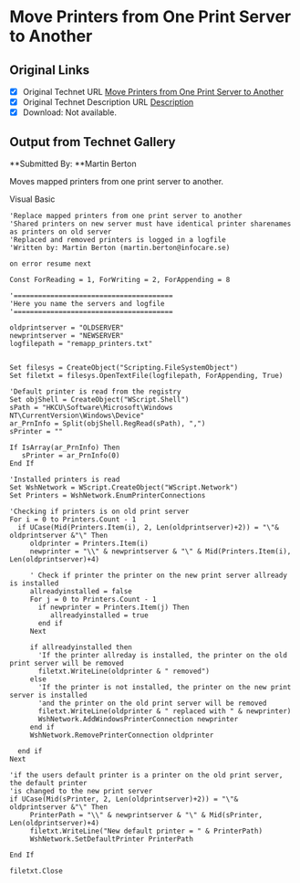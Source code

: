 # Move Printers from One Print Server to Another

## Original Links

- [x] Original Technet URL [Move Printers from One Print Server to Another](https://gallery.technet.microsoft.com/20428e3a-12c6-4354-bddf-d748367fca72)
- [x] Original Technet Description URL [Description](https://gallery.technet.microsoft.com/20428e3a-12c6-4354-bddf-d748367fca72/description)
- [x] Download: Not available.

## Output from Technet Gallery

**Submitted By: **Martin Berton

Moves mapped printers from one print server to another.

Visual Basic

```
'Replace mapped printers from one print server to another
'Shared printers on new server must have identical printer sharenames as printers on old server
'Replaced and removed printers is logged in a logfile
'Written by: Martin Berton (martin.berton@infocare.se)

on error resume next

Const ForReading = 1, ForWriting = 2, ForAppending = 8 

'=======================================
'Here you name the servers and logfile
'=======================================

oldprintserver = "OLDSERVER"
newprintserver = "NEWSERVER"
logfilepath = "remapp_printers.txt"


Set filesys = CreateObject("Scripting.FileSystemObject")
Set filetxt = filesys.OpenTextFile(logfilepath, ForAppending, True) 

'Default printer is read from the registry
Set objShell = CreateObject("WScript.Shell")
sPath = "HKCU\Software\Microsoft\Windows NT\CurrentVersion\Windows\Device"
ar_PrnInfo = Split(objShell.RegRead(sPath), ",")
sPrinter = ""
 
If IsArray(ar_PrnInfo) Then
   sPrinter = ar_PrnInfo(0)
End If

'Installed printers is read
Set WshNetwork = WScript.CreateObject("WScript.Network")
Set Printers = WshNetwork.EnumPrinterConnections

'Checking if printers is on old print server
For i = 0 to Printers.Count - 1 
  if UCase(Mid(Printers.Item(i), 2, Len(oldprintserver)+2)) = "\"& oldprintserver &"\" Then
     oldprinter = Printers.Item(i)
     newprinter = "\\" & newprintserver & "\" & Mid(Printers.Item(i), Len(oldprintserver)+4)

     ' Check if printer the printer on the new print server allready is installed
     allreadyinstalled = false
     For j = 0 to Printers.Count - 1 
       if newprinter = Printers.Item(j) Then
          allreadyinstalled = true
       end if
     Next

     if allreadyinstalled then
       'If the printer allreday is installed, the printer on the old print server will be removed
       filetxt.WriteLine(oldprinter & " removed")
     else
       'If the printer is not installed, the printer on the new print server is installed
       'and the printer on the old print server will be removed
       filetxt.WriteLine(oldprinter & " replaced with " & newprinter)
       WshNetwork.AddWindowsPrinterConnection newprinter
     end if
     WshNetwork.RemovePrinterConnection oldprinter

  end if
Next

'if the users default printer is a printer on the old print server, the default printer
'is changed to the new print server
if UCase(Mid(sPrinter, 2, Len(oldprintserver)+2)) = "\"& oldprintserver &"\" Then
     PrinterPath = "\\" & newprintserver & "\" & Mid(sPrinter, Len(oldprintserver)+4)
     filetxt.WriteLine("New default printer = " & PrinterPath)
     WshNetwork.SetDefaultPrinter PrinterPath

End If

filetxt.Close
```

